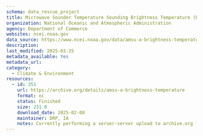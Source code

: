 ```yaml
---
schema: data_rescue_project 
title: Microwave Sounder Temperature Sounding Brightness Temperature (BT) Climate Data Record (CDR)
organization: National Oceanic and Atmospheric Administration
agency: Department of Commerce
websites: ncei.noaa.gov
data_source: https://www.ncei.noaa.gov/data/amsu-a-brightness-temperature/
description: 
last_modified: 2025-03-25
metadata_available: Yes
metadata_url: 
category:
  - Climate & Environment 
resources:
  - id: 351
    url: https://archive.org/details/amsu-a-brightness-temperature
    format: nc
    status: Finished
    size: 231.0
    download_date: 2025-02-08
    maintainer: DRP, IA
    notes: Currently performing a server-server upload to archive.org from Wasabi S3 bucket, submitting as all data is currently in safe cloud storage.
---
```

